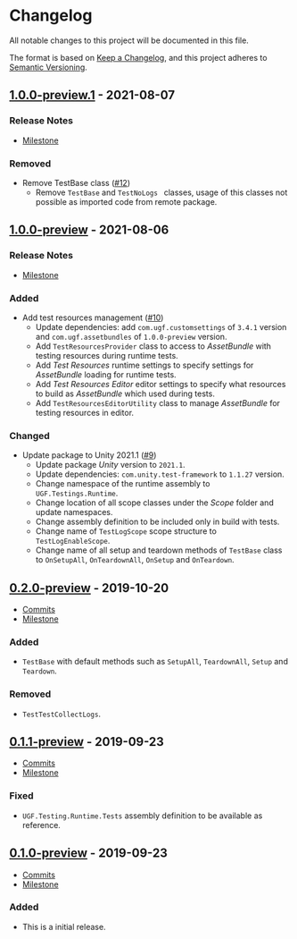 # Changelog

All notable changes to this project will be documented in this file.

The format is based on [Keep a Changelog](https://keepachangelog.com/en/1.0.0/),
and this project adheres to [Semantic Versioning](https://semver.org/spec/v2.0.0.html).

## [1.0.0-preview.1](https://github.com/unity-game-framework/ugf-testing/releases/tag/1.0.0-preview.1) - 2021-08-07  

### Release Notes

- [Milestone](https://github.com/unity-game-framework/ugf-testing/milestone/5?closed=1)  
    

### Removed

- Remove TestBase class ([#12](https://github.com/unity-game-framework/ugf-testing/pull/12))  
    - Remove `TestBase` and `TestNoLogs ` classes, usage of this classes not possible as imported code from remote package.

## [1.0.0-preview](https://github.com/unity-game-framework/ugf-testing/releases/tag/1.0.0-preview) - 2021-08-06  

### Release Notes

- [Milestone](https://github.com/unity-game-framework/ugf-testing/milestone/4?closed=1)  
    

### Added

- Add test resources management ([#10](https://github.com/unity-game-framework/ugf-testing/pull/10))  
    - Update dependencies: add `com.ugf.customsettings` of `3.4.1` version and `com.ugf.assetbundles` of `1.0.0-preview` version.
    - Add `TestResourcesProvider` class to access to _AssetBundle_ with testing resources during runtime tests.
    - Add _Test Resources_ runtime settings to specify settings for _AssetBundle_ loading for runtime tests.
    - Add _Test Resources Editor_ editor settings to specify what resources to build as _AssetBundle_ which used during tests.
    - Add `TestResourcesEditorUtility` class to manage _AssetBundle_ for testing resources in editor.

### Changed

- Update package to Unity 2021.1 ([#9](https://github.com/unity-game-framework/ugf-testing/pull/9))  
    - Update package _Unity_ version to `2021.1`.
    - Update dependencies: `com.unity.test-framework` to `1.1.27` version.
    - Change namespace of the runtime assembly to `UGF.Testings.Runtime`.
    - Change location of all scope classes under the _Scope_ folder and update namespaces.
    - Change assembly definition to be included only in build with tests.
    - Change name of `TestLogScope` scope structure to `TestLogEnableScope`.
    - Change name of all setup and teardown methods of `TestBase` class to `OnSetupAll`, `OnTeardownAll`, `OnSetup` and `OnTeardown`.

## [0.2.0-preview](https://github.com/unity-game-framework/ugf-testing/releases/tag/0.2.0-preview) - 2019-10-20  

- [Commits](https://github.com/unity-game-framework/ugf-testing/compare/0.1.1-preview...0.2.0-preview)
- [Milestone](https://github.com/unity-game-framework/ugf-testing/milestone/3?closed=1)

### Added
- `TestBase` with default methods such as `SetupAll`, `TeardownAll`, `Setup` and `Teardown`.

### Removed
- `TestTestCollectLogs`.

## [0.1.1-preview](https://github.com/unity-game-framework/ugf-testing/releases/tag/0.1.1-preview) - 2019-09-23  

- [Commits](https://github.com/unity-game-framework/ugf-testing/compare/0.1.0-preview...0.1.1-preview)
- [Milestone](https://github.com/unity-game-framework/ugf-testing/milestone/2?closed=1)

### Fixed
- `UGF.Testing.Runtime.Tests` assembly definition to be available as reference.

## [0.1.0-preview](https://github.com/unity-game-framework/ugf-testing/releases/tag/0.1.0-preview) - 2019-09-23  

- [Commits](https://github.com/unity-game-framework/ugf-testing/compare/ec13da6...0.1.0-preview)
- [Milestone](https://github.com/unity-game-framework/ugf-testing/milestone/1?closed=1)

### Added
- This is a initial release.


